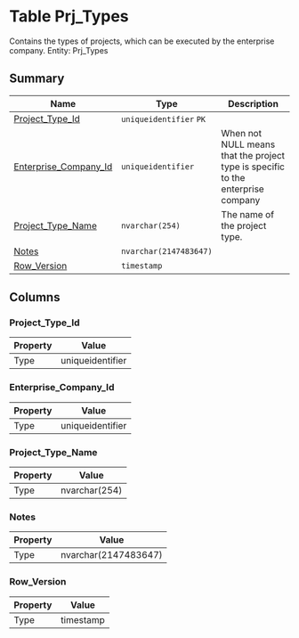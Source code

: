 # Table Prj_Types

Contains the types of projects, which can be executed by the enterprise company. Entity: Prj_Types

## Summary

| Name | Type | Description |
| - | - | --- |
|[Project_Type_Id](#project_type_id)|`uniqueidentifier` `PK`||
|[Enterprise_Company_Id](#enterprise_company_id)|`uniqueidentifier` |When not NULL means that the project type is specific to the enterprise company|
|[Project_Type_Name](#project_type_name)|`nvarchar(254)` |The name of the project type.|
|[Notes](#notes)|`nvarchar(2147483647)` ||
|[Row_Version](#row_version)|`timestamp` ||

## Columns

### Project_Type_Id

| Property | Value |
| - | - |
|Type|uniqueidentifier|

### Enterprise_Company_Id

| Property | Value |
| - | - |
|Type|uniqueidentifier|

### Project_Type_Name

| Property | Value |
| - | - |
|Type|nvarchar(254)|

### Notes

| Property | Value |
| - | - |
|Type|nvarchar(2147483647)|

### Row_Version

| Property | Value |
| - | - |
|Type|timestamp|


